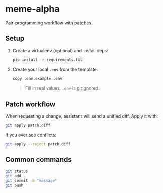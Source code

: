 # meme-alpha

Pair-programming workflow with patches.

## Setup
1. Create a virtualenv (optional) and install deps:
   ```bash
   pip install -r requirements.txt
   ```
2. Create your local `.env` from the template:
   ```bash
   copy .env.example .env
   ```
   > Fill in real values. `.env` is gitignored.

## Patch workflow
When requesting a change, assistant will send a unified diff. Apply it with:
```bash
git apply patch.diff
```
If you ever see conflicts:
```bash
git apply --reject patch.diff
```

## Common commands
```bash
git status
git add .
git commit -m "message"
git push
```

